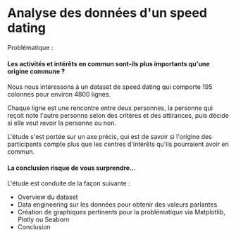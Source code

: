 # Analyse des données d'un speed dating

Problématique : <h4>Les activités et intérêts en commun sont-ils plus importants qu'une origine commune ?</h4>

Nous nous intéressons à un dataset de speed dating qui comporte 195 colonnes pour environ 4800 lignes.

Chaque ligne est une rencontre entre deux personnes, la personne qui reçoit note l'autre personne selon des critères et des attirances, puis décide si elle veut revoir la personne ou non.

L'étude s'est portée sur un axe précis, qui est de savoir si l'origine des participants compte plus que les centres d'intérêts qu'ils pourraient avoir en commun.

<h4>La conclusion risque de vous surprendre...</h4>

L'étude est conduite de la façon suivante : 

<ul>
  <li>Overview du dataset</li>
  <li>Data engineering sur les données pour obtenir des valeurs parlantes</li>
  <li>Création de graphiques pertinents pour la problématique via Matplotlib, Plotly ou Seaborn</li>
  <li>Conclusion</li>
</ul>
